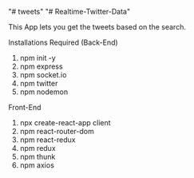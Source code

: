 "# tweets" 
"# Realtime-Twitter-Data" 

This App lets you get the tweets based on the search.

Installations Required (Back-End)
1) npm init -y
2) npm express
3) npm socket.io
4) npm twitter
5) npm nodemon

Front-End
1) npx create-react-app client
2) npm react-router-dom
3) npm react-redux
4) npm redux
5) npm thunk
6) npm axios




